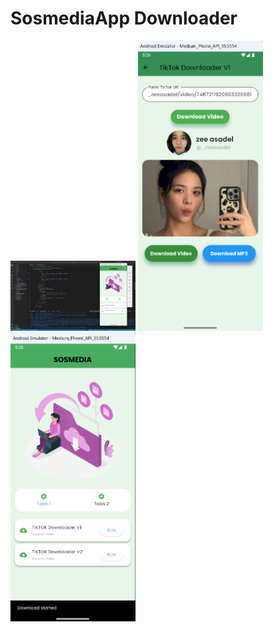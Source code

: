 # SosmediaApp Downloader

<img src="lib/assets/img/ss.png" alt="Gambar 1" width="200" />
<img src="lib/assets/img/ss2.png" alt="Gambar 2" width="200" />
<img src="lib/assets/img/ss3.png" alt="Gambar 3" width="200" />
